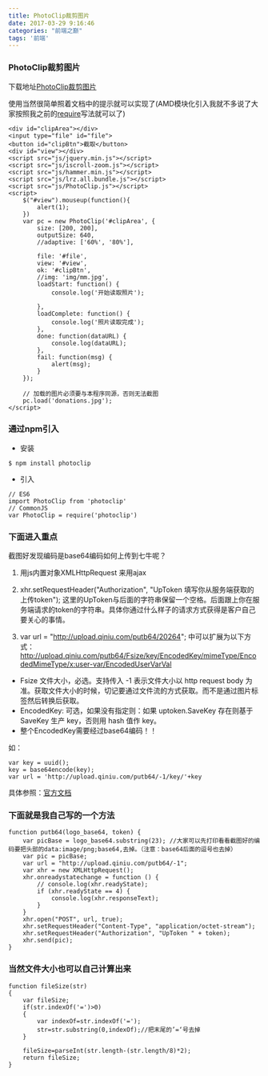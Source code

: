 ```yaml
---
title: PhotoClip裁剪图片
date: 2017-03-29 9:16:46
categories: "前端之巅"
tags: '前端'
---
```


### PhotoClip裁剪图片

下载地址[PhotoClip裁剪图片](https://github.com/baijunjie/PhotoClip.js)

使用当然很简单照着文档中的提示就可以实现了(AMD模块化引入我就不多说了大家按照我之前的[require](https://missxiaolin.github.io/2017/03/11/require/)写法就可以了)

~~~
<div id="clipArea"></div>
<input type="file" id="file">
<button id="clipBtn">截取</button>
<div id="view"></div>
<script src="js/jquery.min.js"></script>
<script src="js/iscroll-zoom.js"></script>
<script src="js/hammer.min.js"></script>
<script src="js/lrz.all.bundle.js"></script>
<script src="js/PhotoClip.js"></script>
<script>
	$("#view").mouseup(function(){
		alert(1);
	})
	var pc = new PhotoClip('#clipArea', {
		size: [200, 200],
		outputSize: 640,
		//adaptive: ['60%', '80%'],

		file: '#file',
		view: '#view',
		ok: '#clipBtn',
		//img: 'img/mm.jpg',
		loadStart: function() {
			console.log('开始读取照片');

		},
		loadComplete: function() {
			console.log('照片读取完成');
		},
		done: function(dataURL) {
			console.log(dataURL);
		},
		fail: function(msg) {
			alert(msg);
		}
	});

	// 加载的图片必须要与本程序同源，否则无法截图
	pc.load('donations.jpg');
</script>
~~~

### 通过npm引入

- 安装

~~~
$ npm install photoclip
~~~

- 引入

~~~
// ES6
import PhotoClip from 'photoclip'
// CommonJS
var PhotoClip = require('photoclip')
~~~

### 下面进入重点

截图好发现编码是base64编码如何上传到七牛呢？

1. 用js内置对象XMLHttpRequest 来用ajax

2. xhr.setRequestHeader("Authorization", "UpToken 填写你从服务端获取的上传token"); 这里的UpToken与后面的字符串保留一个空格。后面跟上你在服务端请求的token的字符串。具体你通过什么样子的请求方式获得是客户自己要关心的事情。

3. var url = "http://upload.qiniu.com/putb64/20264"; 中可以扩展为以下方式：http://upload.qiniu.com/putb64/Fsize/key/EncodedKey/mimeType/EncodedMimeType/x:user-var/EncodedUserVarVal

- Fsize 文件大小，必选。支持传入 -1 表示文件大小以 http request body 为准。获取文件大小的时候，切记要通过文件流的方式获取。而不是通过图片标签然后转换后获取。
- EncodedKey: 可选，如果没有指定则：如果 uptoken.SaveKey 存在则基于 SaveKey 生产 key，否则用 hash 值作 key。
- 整个EncodedKey需要经过base64编码！！

如：
~~~
var key = uuid();
key = base64encode(key);
var url = 'http://upload.qiniu.com/putb64/-1/key/'+key
~~~

具体参照：[官方文档](https://developer.qiniu.com/kodo/manual/appendix#urlsafe-base64)

### 下面就是我自己写的一个方法

~~~
function putb64(logo_base64, token) {
    var picBase = logo_base64.substring(23); //大家可以先打印看看截图好的编码要把头部的data:image/png;base64,去掉。（注意：base64后面的逗号也去掉）
    var pic = picBase;
    var url = "http://upload.qiniu.com/putb64/-1";
    var xhr = new XMLHttpRequest();
    xhr.onreadystatechange = function () {
        // console.log(xhr.readyState);
        if (xhr.readyState == 4) {
        	console.log(xhr.responseText);
        }
    }
    xhr.open("POST", url, true);
    xhr.setRequestHeader("Content-Type", "application/octet-stream");
    xhr.setRequestHeader("Authorization", "UpToken " + token);
    xhr.send(pic);
}
~~~

### 当然文件大小也可以自己计算出来

~~~
function fileSize(str)
{
    var fileSize;
    if(str.indexOf('=')>0)
    {
        var indexOf=str.indexOf('=');
        str=str.substring(0,indexOf);//把末尾的’=‘号去掉
    }

    fileSize=parseInt(str.length-(str.length/8)*2);
    return fileSize;
}
~~~




